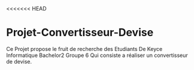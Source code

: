 <<<<<<< HEAD
# Projet-Convertisseur-Devise
Ce Projet propose le fruit de recherche des Etudiants De Keyce Informatique Bachelor2 Groupe 6 Qui consiste a réaliser un convertisseur de devise. 

